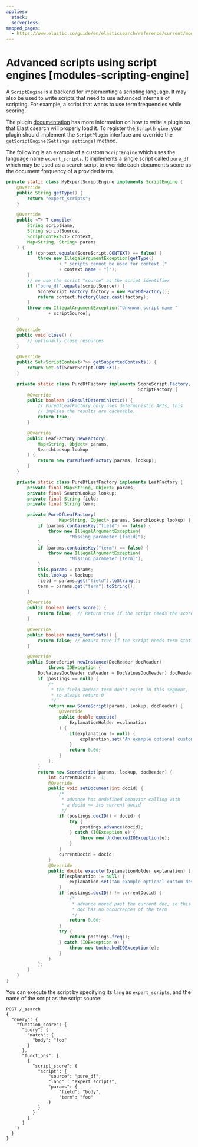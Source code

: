 ```yaml
---
applies:
  stack:
  serverless:
mapped_pages:
  - https://www.elastic.co/guide/en/elasticsearch/reference/current/modules-scripting-engine.html
---
```


# Advanced scripts using script engines [modules-scripting-engine]

A `ScriptEngine` is a backend for implementing a scripting language. It may also be used to write scripts that need to use advanced internals of scripting. For example, a script that wants to use term frequencies while scoring.

The plugin [documentation](https://www.elastic.co/guide/en/elasticsearch/plugins/current/plugin-authors.html) has more information on how to write a plugin so that Elasticsearch will properly load it. To register the `ScriptEngine`, your plugin should implement the `ScriptPlugin` interface and override the `getScriptEngine(Settings settings)` method.

The following is an example of a custom `ScriptEngine` which uses the language name `expert_scripts`. It implements a single script called `pure_df` which may be used as a search script to override each document’s score as the document frequency of a provided term.

```java
private static class MyExpertScriptEngine implements ScriptEngine {
    @Override
    public String getType() {
        return "expert_scripts";
    }

    @Override
    public <T> T compile(
        String scriptName,
        String scriptSource,
        ScriptContext<T> context,
        Map<String, String> params
    ) {
        if (context.equals(ScoreScript.CONTEXT) == false) {
            throw new IllegalArgumentException(getType()
                    + " scripts cannot be used for context ["
                    + context.name + "]");
        }
        // we use the script "source" as the script identifier
        if ("pure_df".equals(scriptSource)) {
            ScoreScript.Factory factory = new PureDfFactory();
            return context.factoryClazz.cast(factory);
        }
        throw new IllegalArgumentException("Unknown script name "
                + scriptSource);
    }

    @Override
    public void close() {
        // optionally close resources
    }

    @Override
    public Set<ScriptContext<?>> getSupportedContexts() {
        return Set.of(ScoreScript.CONTEXT);
    }

    private static class PureDfFactory implements ScoreScript.Factory,
                                                  ScriptFactory {
        @Override
        public boolean isResultDeterministic() {
            // PureDfLeafFactory only uses deterministic APIs, this
            // implies the results are cacheable.
            return true;
        }

        @Override
        public LeafFactory newFactory(
            Map<String, Object> params,
            SearchLookup lookup
        ) {
            return new PureDfLeafFactory(params, lookup);
        }
    }

    private static class PureDfLeafFactory implements LeafFactory {
        private final Map<String, Object> params;
        private final SearchLookup lookup;
        private final String field;
        private final String term;

        private PureDfLeafFactory(
                    Map<String, Object> params, SearchLookup lookup) {
            if (params.containsKey("field") == false) {
                throw new IllegalArgumentException(
                        "Missing parameter [field]");
            }
            if (params.containsKey("term") == false) {
                throw new IllegalArgumentException(
                        "Missing parameter [term]");
            }
            this.params = params;
            this.lookup = lookup;
            field = params.get("field").toString();
            term = params.get("term").toString();
        }

        @Override
        public boolean needs_score() {
            return false;  // Return true if the script needs the score
        }

        @Override
        public boolean needs_termStats() {
            return false; // Return true if the script needs term statistics via get_termStats()
        }

        @Override
        public ScoreScript newInstance(DocReader docReader)
                throws IOException {
            DocValuesDocReader dvReader = DocValuesDocReader) docReader);             PostingsEnum postings = dvReader.getLeafReaderContext()                     .reader().postings(new Term(field, term;
            if (postings == null) {
                /*
                 * the field and/or term don't exist in this segment,
                 * so always return 0
                 */
                return new ScoreScript(params, lookup, docReader) {
                    @Override
                    public double execute(
                        ExplanationHolder explanation
                    ) {
                        if(explanation != null) {
                            explanation.set("An example optional custom description to explain details for this script's execution; we'll provide a default one if you leave this out.");
                        }
                        return 0.0d;
                    }
                };
            }
            return new ScoreScript(params, lookup, docReader) {
                int currentDocid = -1;
                @Override
                public void setDocument(int docid) {
                    /*
                     * advance has undefined behavior calling with
                     * a docid <= its current docid
                     */
                    if (postings.docID() < docid) {
                        try {
                            postings.advance(docid);
                        } catch (IOException e) {
                            throw new UncheckedIOException(e);
                        }
                    }
                    currentDocid = docid;
                }
                @Override
                public double execute(ExplanationHolder explanation) {
                    if(explanation != null) {
                        explanation.set("An example optional custom description to explain details for this script's execution; we'll provide a default one if you leave this out.");
                    }
                    if (postings.docID() != currentDocid) {
                        /*
                         * advance moved past the current doc, so this
                         * doc has no occurrences of the term
                         */
                        return 0.0d;
                    }
                    try {
                        return postings.freq();
                    } catch (IOException e) {
                        throw new UncheckedIOException(e);
                    }
                }
            };
        }
    }
}
```

You can execute the script by specifying its `lang` as `expert_scripts`, and the name of the script as the script source:

```console
POST /_search
{
  "query": {
    "function_score": {
      "query": {
        "match": {
          "body": "foo"
        }
      },
      "functions": [
        {
          "script_score": {
            "script": {
                "source": "pure_df",
                "lang" : "expert_scripts",
                "params": {
                    "field": "body",
                    "term": "foo"
                }
            }
          }
        }
      ]
    }
  }
}
```

